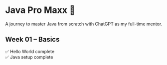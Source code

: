 # Java Pro Maxx 🚀
A journey to master Java from scratch with ChatGPT as my full-time mentor.

## Week 01 – Basics
✅ Hello World complete  
✅ Java setup complete
